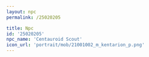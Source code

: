 ```yaml
---
layout: npc
permalink: /25020205

title: Npc
id: '25020205'
npc_name: 'Centauroid Scout'
icon_url: 'portrait/mob/21001002_m_kentarion_p.png'
---
```

